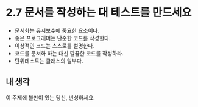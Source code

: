 # 2.7 문서를 작성하는 대 테스트를 만드세요

- 문서화는 유지보수에 중요한 요소이다.
- 좋은 프로그래머는 단순한 코드를 작성한다.
- 이상적인 코드는 스스로를 설명한다.
- 코드를 문서화 하는 대신 깔끔한 코드를 작성하라.
- 단위테스트는 클래스의 일부다.

## 내 생각
이 주제에 불만이 있는 당신, 반성하세요.